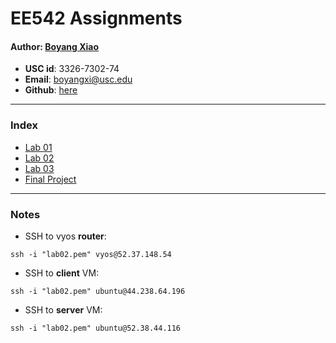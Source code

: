 # EE542 Assignments

#### Author: [Boyang Xiao](https://www.linkedin.com/in/boyang-xiao-40b644225/)

- **USC id**:		3326-7302-74
- **Email**:		<a href="mailto:boyangxi@usc.edu">boyangxi@usc.edu</a>
- **Github**:	[here](https://github.com/)

---

### Index

- [Lab 01](https://github.com/SeanXiaoby/ee542_projects/tree/main/Assignment_01)
- [Lab 02](https://github.com/SeanXiaoby/ee542_projects/tree/main/Assignment_02)
- [Lab 03](https://github.com/SeanXiaoby/ee542_projects/tree/main/Assignment_03)
- [Final Project](https://github.com/SeanXiaoby/ee542_linabell_team/tree/main/Final%20Project)

---
### Notes

- SSH to vyos **router**:

```shell
ssh -i "lab02.pem" vyos@52.37.148.54
```

- SSH to **client** VM:

```shell
ssh -i "lab02.pem" ubuntu@44.238.64.196
```

- SSH to **server** VM:

```shell
ssh -i "lab02.pem" ubuntu@52.38.44.116
```
